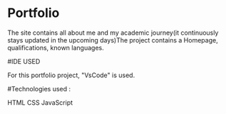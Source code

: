 # Portfolio
The site contains all about me and my academic journey(it continuously stays updated in the upcoming days)The project contains a Homepage, qualifications, known languages.

#IDE USED

For this portfolio project, "VsCode" is used.

#Technologies used :

HTML
CSS
JavaScript
